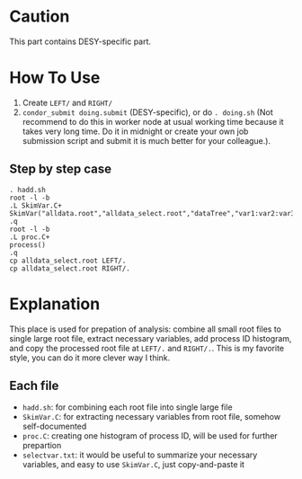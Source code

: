 # Caution
This part contains DESY-specific part.

# How To Use
1. Create `LEFT/` and `RIGHT/`
2. `condor_submit doing.submit` (DESY-specific), or do `. doing.sh` (Not recommend to do this in worker node at usual working time because it takes very long time. Do it in midnight or create your own job submission script and submit it is much better for your colleague.).

## Step by step case
```
. hadd.sh
root -l -b
.L SkimVar.C+
SkimVar("alldata.root","alldata_select.root","dataTree","var1:var2:var3:...")
.q
root -l -b
.L proc.C+
process()
.q
cp alldata_select.root LEFT/.
cp alldata_select.root RIGHT/.
```

# Explanation
This place is used for prepation of analysis: combine all small root files to single large root file, extract necessary variables, add process ID histogram, and copy the processed root file at `LEFT/.` and `RIGHT/.`.
This is my favorite style, you can do it more clever way I think.

## Each file
- `hadd.sh`: for combining each root file into single large file
- `SkimVar.C`: for extracting necessary variables from root file, somehow self-documented
- `proc.C`: creating one histogram of process ID, will be used for further prepartion
- `selectvar.txt`: it would be useful to summarize your necessary variables, and easy to use `SkimVar.C`, just copy-and-paste it